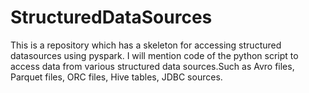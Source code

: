 # StructuredDataSources

This is a repository which has a skeleton for accessing structured datasources using pyspark. I will mention code of the python script to access data from various structured data sources.Such as Avro files, Parquet files, ORC files, Hive tables, JDBC sources.
